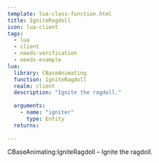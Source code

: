 ```yaml
---
template: lua-class-function.html
title: IgniteRagdoll
icon: lua-client
tags:
  - lua
  - client
  - needs-verification
  - needs-example
lua:
  library: CBaseAnimating
  function: IgniteRagdoll
  realm: client
  description: "Ignite the ragdoll."
  
  arguments:
    - name: "igniter"
      type: Entity
  returns:
    
---
```


<div class="lua__search__keywords">
CBaseAnimating:IgniteRagdoll &#x2013; Ignite the ragdoll.
</div>
